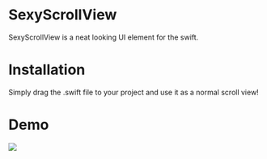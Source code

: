 # SexyScrollView

SexyScrollView is a neat looking UI element for the swift. 

# Installation

Simply drag the .swift file to your project and use it as a normal scroll view!

# Demo

![](https://dl.dropboxusercontent.com/u/3282996/SexyScrollView.gif)
